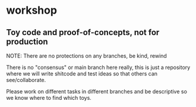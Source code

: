 # workshop
Toy code and proof-of-concepts, **not for production**
---------------------------

NOTE: There are no protections on any branches, be kind, rewind

There is no "consensus" or main branch here really, this is just a repository where we will write shitcode and test ideas so that others can see/collaborate. 

Please work on different tasks in different branches and be descriptive so we know where to find which toys.
